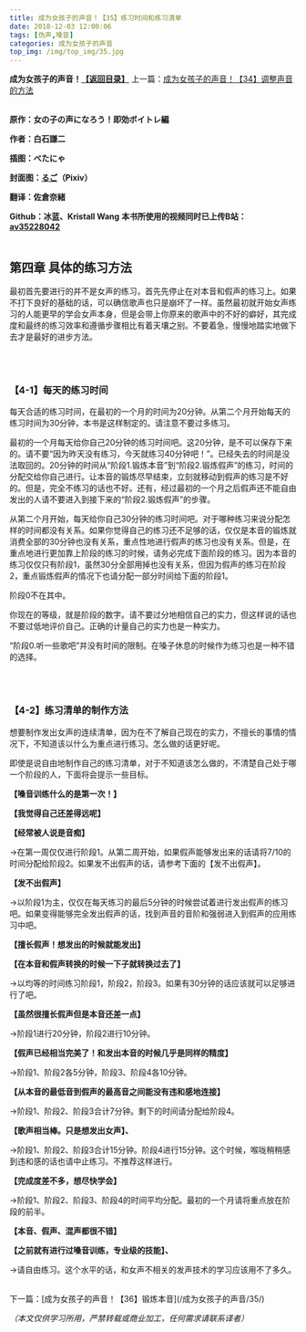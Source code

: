 ```yaml
---
title: 成为女孩子的声音！【35】练习时间和练习清单
date: 2018-12-03 12:00:06
tags: [伪声,嗓音]
categories: 成为女孩子的声音
top_img: /img/top_img/35.jpg
---
```

**成为女孩子的声音！[【返回目录】](/成为女孩子的声音/0/)**
上一篇：[成为女孩子的声音！【34】调整声音的方法](/成为女孩子的声音/33/)<br><br>

**原作：女の子の声になろう！即効ボイトレ編**

**作者：白石謙二**   

**插图：べたにゃ**   

**封面图：[るご](https://www.pixiv.net/member.php?id=217058
)（Pixiv）**

**翻译：佐倉奈緒**   

**Github：冰蓝、Kristall Wang** 
**本书所使用的视频同时已上传B站：[av35228042](https://www.bilibili.com/video/av35228042)**<br><br>

## 第四章 具体的练习方法

最初首先要进行的并不是女声的练习，首先先停止在对本音和假声的练习上。如果不打下良好的基础的话，可以确信歌声也只是崩坏了一样。虽然最初就开始女声练习的人能更早的学会女声本身，但是会带上你原来的歌声中的不好的癖好，其完成度和最终的练习效率和遵循步骤相比有着天壤之别。不要着急，慢慢地踏实地做下去才是最好的进步方法。

<br><br>
### 【4-1】每天的练习时间

每天合适的练习时间，在最初的一个月的时间为20分钟。从第二个月开始每天的练习时间为30分钟，本书是这样制定的。请注意不要过多练习。


最初的一个月每天给你自己20分钟的练习时间吧。这20分钟，是不可以保存下来的。请不要“因为昨天没有练习，今天就练习40分钟吧！”。已经失去的时间是没法取回的。20分钟的时间从“阶段1.锻炼本音”到“阶段2.锻炼假声”的练习，时间的分配交给你自己进行。让本音的锻炼尽早结束，立刻就移动到假声的练习是不好的。但是，完全不练习的话也不好。还有，经过最初的一个月之后假声还不能自由发出的人请不要进入到接下来的“阶段2.锻炼假声”的步骤。


从第二个月开始，每天给你自己30分钟的练习时间吧。对于哪种练习来说分配怎样的时间都没有关系。如果你觉得自己的练习还不足够的话，仅仅是本音的锻炼就消费全部的30分钟也没有关系，重点性地进行假声的练习也没有关系。但是，在重点地进行更加靠上阶段的练习的时候，请务必完成下面阶段的练习。因为本音的练习仅仅只有阶段1，虽然30分全部用掉也没有关系，但因为假声的练习在阶段2，重点锻炼假声的情况下也请分配一部分时间给下面的阶段1。

阶段0不在其中。


你现在的等级，就是阶段的数字。请不要过分地相信自己的实力，但这样说的话也不要过低地评价自己。正确的计量自己的实力也是一种实力。

“阶段0.听一些歌吧”并没有时间的限制。在嗓子休息的时候作为练习也是一种不错的选择。

<br><br>
### 【4-2】练习清单的制作方法

想要制作发出女声的连续清单，因为在不了解自己现在的实力，不擅长的事情的情况下，不知道该以什么为重点进行练习。怎么做的话更好呢。


即使是说自由地制作自己的练习清单，对于不知道该怎么做的，不清楚自己处于哪一个阶段的人，下面将会提示一些目标。


**【嗓音训练什么的是第一次！】**

**【我觉得自己还差得远呢】**

**【经常被人说是音痴】**

→在第一周仅仅进行阶段1。从第二周开始，如果假声能够发出来的话请将7/10的时间分配给阶段2。如果发不出假声的话，请参考下面的【发不出假声】。


**【发不出假声】**

→以阶段1为主，仅仅在每天练习的最后5分钟的时候尝试着进行发出假声的练习吧。如果变得能够完全发出假声的话，找到声音的音阶和强弱进入到假声的应用练习中吧。


**【擅长假声！想发出的时候就能发出】**

**【在本音和假声转换的时候一下子就转换过去了】**

→以均等的时间练习阶段1，阶段2，阶段3。如果有30分钟的话应该就可以足够进行了吧。


**【虽然很擅长假声但是本音还差一点】**

→阶段1进行20分钟，阶段2进行10分钟。


**【假声已经相当完美了！和发出本音的时候几乎是同样的精度】**

→阶段1、阶段2各5分钟，阶段3、阶段4各10分钟。


**【从本音的最低音到假声的最高音之间能没有违和感地连接】**

→阶段1、阶段2、阶段3合计7分钟。剩下的时间请分配给阶段4。


**【歌声相当棒。只是想发出女声】、**

→阶段1、阶段2、阶段3合计15分钟。阶段4进行15分钟。这个时候，喉咙稍稍感到违和感的话也请中止练习。不推荐这样进行。


**【完成度差不多，想尽快学会】**

→阶段1、阶段2、阶段3、阶段4的时间平均分配。最初的一个月请将重点放在阶段的前半。


**【本音、假声、混声都很不错】**

**【之前就有进行过嗓音训练，专业级的技能】、**

→请自由练习。这个水平的话，和女声不相关的发声技术的学习应该用不了多久。

<br>
下一篇：[成为女孩子的声音！【36】锻炼本音](/成为女孩子的声音/35/)

*（本文仅供学习所用，严禁转载或商业加工，任何需求请联系译者）*